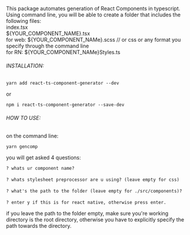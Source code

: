 This package automates generation of React Components in typescript.
Using command line, you will be able to create a folder that includes the following files:  
index.tsx   
${YOUR_COMPONENT_NAME}.tsx   
for web:
${YOUR_COMPONENT_NAMe}.scss // or css or any format you specify through the command line  
for RN:
${YOUR_COMPONENT_NAMe}Styles.ts

###### INSTALLATION:
`yarn add react-ts-component-generator --dev`

or 

`npm i react-ts-component-generator --save-dev`

###### HOW TO USE:
on the command line:

`yarn gencomp`

you will get asked 4 questions:

`? whats ur component name?`<br />     
`? whats stylesheet preprocessor are u using? (leave empty for css)`<br />     
`? what's the path to the folder (leave empty for ./src/components)?`<br />   
`? enter y if this is for react native, otherwise press enter. `<br />   


if you leave the path to the folder empty, make sure you're working directory is the
root directory, otherwise you have to explicitly specify the path towards the directory.


